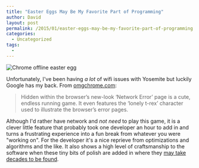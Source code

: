 ```yaml
---
title: "Easter Eggs May Be My Favorite Part of Programming"
author: David
layout: post
permalink: /2015/01/easter-eggs-may-be-my-favorite-part-of-programming
categories:
  - Uncategorized
tags:
  -
---
```


![[Chrome offline easter egg](http://www.omgchrome.com/chrome-easter-egg-trex-game-offline/)](http://i.imgur.com/9oO7aQ9.gif)

Unfortunately, I've been having _a lot_ of wifi issues with Yosemite but luckily Google has my back. From [omgchrome.com](http://www.omgchrome.com/chrome-easter-egg-trex-game-offline/):

> Hidden within the browser’s new-look ‘Network Error’ page is a cute, endless running game. It even features the ‘lonely t-rex’ character used to illustrate the browser’s error pages.

Although I'd rather have network and _not need_ to play this game, it is a clever little feature that probably took one developer an hour to add in and turns a frustrating experience into a fun break from whatever you were "working on". For the developer it's a nice reprieve from optimizations and algorithms and the like. It also shows a high level of craftsmanship to the software when these tiny bits of polish are added in where they [may take decades to be found](http://www.cracked.com/article_18801_9-video-game-easter-eggs-that-took-years-to-find_p2.html).
